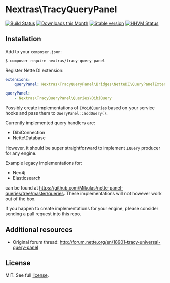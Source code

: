 Nextras\TracyQueryPanel
=======================

[![Build Status](https://travis-ci.org/nextras/tracy-query-panel.svg?branch=master)](https://travis-ci.org/nextras/tracy-query-panel)
[![Downloads this Month](https://img.shields.io/packagist/dm/nextras/tracy-query-panel.svg?style=flat)](https://packagist.org/packages/nextras/tracy-query-panel)
[![Stable version](http://img.shields.io/packagist/v/nextras/tracy-query-panel.svg?style=flat)](https://packagist.org/packages/nextras/tracy-query-panel)
[![HHVM Status](http://img.shields.io/hhvm/nextras/tracy-query-panel.svg?style=flat)](http://hhvm.h4cc.de/package/nextras/tracy-query-panel)


Installation
------------

Add to your `composer.json`:

```bash
$ composer require nextras/tracy-query-panel
```

Register Nette DI extension:

```yaml
extensions:
	queryPanel: Nextras\TracyQueryPanel\Bridges\NetteDI\QueryPanelExtension

queryPanel:
    - Nextras\TracyQueryPanel\Queries\DibiQuery
```

Possibly create implementations of `IVoidQueries` based on your service hooks and pass them to `QueryPanel::addQuery()`.

Currently implemented query handlers are:

- DibiConnection
- Nette\Database

However, it should be super straightforward to implement `IQuery` producer for any engine.

Example legacy implementations for:

- Neo4j
- Elasticsearch

can be found at https://github.com/Mikulas/nette-panel-queries/tree/master/queries.
These implementations will not however work out of the box.

If you happen to create implementations for your engine, please consider sending a pull request into this repo.

Additional resources
--------------------

- Original forum thread: http://forum.nette.org/en/18901-tracy-universal-query-panel

License
-------

MIT. See full [license](license.md).

